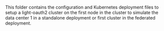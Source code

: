 This folder contains the configuration and Kubernetes deployment files to setup a light-oauth2 cluster on the first node in the cluster to simulate the data center 1 in a standalone deployment or first cluster in the federated deployment. 

